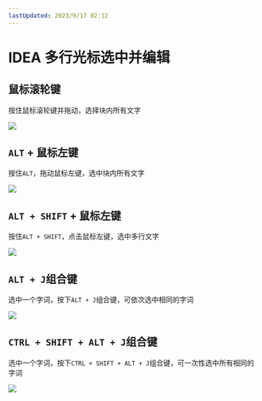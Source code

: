 ```yaml
---
lastUpdated: 2023/9/17 02:12
---
```


# IDEA 多行光标选中并编辑

## 鼠标滚轮键

按住鼠标滚轮键并拖动，选择块内所有文字

![](https://namichong.obs.cn-south-1.myhuaweicloud.com/Blog/images/idea_multi_cursor_3.gif)

## `ALT` + 鼠标左键

按住`ALT`，拖动鼠标左键，选中块内所有文字

![](https://namichong.obs.cn-south-1.myhuaweicloud.com/Blog/images/idea_multi_cursor_4.gif)

## `ALT + SHIFT` + 鼠标左键

按住`ALT + SHIFT`，点击鼠标左键，选中多行文字

![](https://namichong.obs.cn-south-1.myhuaweicloud.com/Blog/images/idea_multi_cursor_5.gif)

## `ALT + J`组合键

选中一个字词，按下`ALT + J`组合键，可依次选中相同的字词

![](https://namichong.obs.cn-south-1.myhuaweicloud.com/Blog/images/idea_multi_cursor.gif)

## `CTRL + SHIFT + ALT + J`组合键

选中一个字词，按下`CTRL + SHIFT + ALT + J`组合键，可一次性选中所有相同的字词

![](https://namichong.obs.cn-south-1.myhuaweicloud.com/Blog/images/idea_multi_cursor_2.gif)
